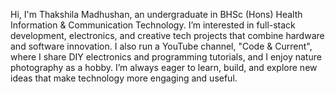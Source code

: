 Hi, I'm Thakshila Madhushan, an undergraduate in BHSc (Hons) Health Information & Communication Technology. I’m interested in full-stack development, electronics, and creative tech projects that combine hardware and software innovation. I also run a YouTube channel, "Code & Current", where I share DIY electronics and programming tutorials, and I enjoy nature photography as a hobby. I’m always eager to learn, build, and explore new ideas that make technology more engaging and useful.
